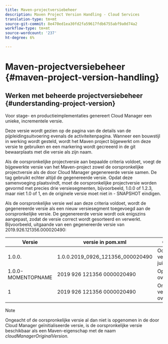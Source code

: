 ```yaml
---
title: Maven-projectversiebeheer
description: Maven Project Version Handling - Cloud Services
translation-type: tm+mt
source-git-commit: 8e470ed1ea30fd2fa59617fdb6755abf9a0d74a2
workflow-type: tm+mt
source-wordcount: '237'
ht-degree: 6%

---
```



# Maven-projectversiebeheer {#maven-project-version-handling}


## Werken met beheerde projectversiebeheer {#understanding-project-version}

Voor stage- en productieimplementaties genereert Cloud Manager een unieke, incrementele versie.

Deze versie wordt gezien op de pagina van de details van de pijpleidingsuitvoering evenals de activiteitenpagina. Wanneer een bouwstijl in werking wordt gesteld, wordt het Maven project bijgewerkt om deze versie te gebruiken en een markering wordt gecreeerd in de git bewaarplaats met die versie als zijn naam.

Als de oorspronkelijke projectversie aan bepaalde criteria voldoet, voegt de bijgewerkte versie van het Maven-project zowel de oorspronkelijke projectversie als de door Cloud Manager gegenereerde versie samen. De tag gebruikt echter altijd de gegenereerde versie. Opdat deze samenvoeging plaatsvindt, moet de oorspronkelijke projectversie worden gevormd met precies drie versiesegmenten, bijvoorbeeld, 1.0.0 of 1.2.3, maar niet 1.0 of 1, en de originele versie moet niet in - SNAPSHOT eindigen.

Als de oorspronkelijke versie wel aan deze criteria voldoet, wordt de gegenereerde versie als een nieuw versiesegment toegevoegd aan de oorspronkelijke versie. De gegenereerde versie wordt ook enigszins aangepast, zodat de versie correct wordt gesorteerd en verwerkt. Bijvoorbeeld, uitgaande van een gegenereerde versie van 2019.926.121356.000020490:

| **Versie** | **versie in pom.xml** | **Opmerking** |
|---|---|---|
| 1.0.0. | 1.0.0.2019_0926_121356_000020490 | Oorspronkelijke versie met de juiste indeling |
| 1.0.0-MOMENTOPNAME | 2019 926 121356 0000020490 | Opnameversie, overschreven |
| 1 | 2019 926 121356 0000020490 | Onvolledige versie, overschreven |

>[!NOTE]
>
>Ongeacht of de oorspronkelijke versie al dan niet is opgenomen in de door Cloud Manager geïnitialiseerde versie, is de oorspronkelijke versie beschikbaar als een Maven-eigenschap met de naam *cloudManagerOriginalVersion.*
